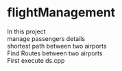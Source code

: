 # flightManagement
In this project </br>
manage passengers details </br>
shortest path between two airports </br> 
Find Routes between two airports</br>
First execute ds.cpp </br>
